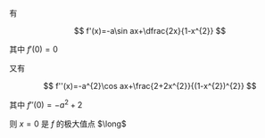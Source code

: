 有

$$
f'(x)=-a\sin ax+\dfrac{2x}{1-x^{2}}
$$

其中 $f'(0)=0$

又有

$$
f''(x)=-a^{2}\cos ax+\frac{2+2x^{2}}{(1-x^{2})^{2}}
$$

其中 $f''(0)=-a^{2}+2$

则 $x=0$ 是 $f$ 的极大值点 $\long$